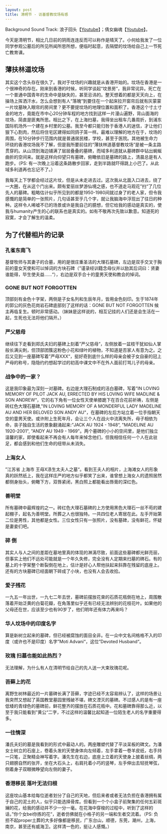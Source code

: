 ```yaml
---
layout: post
title: 清明节 - 访基督教坟场有感
---
```

Background Sound Track: 浪子回头【[Youtube](https://www.youtube.com/watch?v=x3bDhtuC5yk)】；倩女幽魂【[Youtube](https://www.youtube.com/watch?v=_F0hbQKWUYY)】。

今天是清明节，相比几日前的阴雨连连反而可以称作是晴天了。小何给我发了一位同学参观公墓后的所见所闻所思所想，便临时起意，去隔壁的坟场给自己上一节死亡教育课。

## 薄扶林道坟场
其实这个念头存在很久了。我对于坟场的兴趣就是从香港开始的。坟场在香港是一个很神奇的存在。刚来到香港的时候，听同学谈起“坟景房”，我非常诧异。死亡在一个普通中国青年的生命中是缺失的，甚至忌讳的。整天想着的都是天天向上，在操场上挥洒汗水，怎么会想到有人“落魄”到要住在一个起床拉开窗帘后就有灰蒙蒙一片坟墓映入眼帘的房间里？更不要提坟场的地理位置和面积了。香港这个寸土寸金的地方，竟能在市中心20分钟车程的地方找到这样一片漫山遍野，背山面海的坟场，简直是匪夷所思。相比之下，在上海扫墓，我得坐出租车几番周折，到浦东国际机场外一个建在乡村里的公墓。我至今都只能归咎于香港人的迷信，才让他们狠下心割肉，然后将住宅区建得如同鸽子笼一样。最难以理解的地方在于，坟场的周围，在10分钟步行范围内就是普通居民楼，学校，甚至于医院。其他被生命力环绕的香港坟场我不了解，但是我所要前往的“薄扶林道基督教坟场”是被一条主路贯穿的。从山顶到海边铺满了层层叠叠的墓碑，而域多利道就从墓碑群中钻出蜿蜒曲折的空间来。就是这样向仰望只有墓碑，俯瞰依旧是墓碑的路上，清晨总是有人跑步。（PS: 有一次晚上沿着这条路散步回家，走到半路就吓得跳上小巴了。从此域多利道再也忘记不了。）

我每天上下学都会经过这片坟，但是从未走进去过。这次我从北面入口进去，绕了一大圈，在从这个门出来。颇有爱丽丝梦游仙境之感，也不道走马观花”扫“了几位先人的墓碑。粗略估计似乎所见到的都是1950-1980间就过身了的老人家，但令我感慨的是简单的一张照片，几句话甚至乎几个字，就让我脑海中浮现出了往日的种种。这样令人唏嘘不已的场景或许是我自己的臆想，但它给我的感动是真实的，使我与humanity产生的心的联系也是真实的。如有不敬再次先致以歉意。知道死的寂寞，才会了解生的温柔。

## 为了代替相片的记录

### 孔雀东南飞

基督牧师与其妻子的合墓，用的是很庄重圣洁的大理石墓碑，左边是双手交叉于胸前的童女天使和可以悼词的方块石碑（”谨录经训籍念母仪并以励其后词曰：贤妻谁能得，毕生使夫益......“），右边是双手合十的童男天使和教会的悼词。

### GONE BUT NOT FORGOTTEN

顶部刻有金色十字架，两侧是子女名列和生辰年月，皆用金色刻印。生于1874年的郭公的灰色花岗岩石碑底部刻了这样的话：GONE BUT NOT FORGOTTEN 候主再临复生。顿时非常感动。（妹妹是这样说的，相互记挂的人们还是会生活在一起，生死也无法将他们隔开。）

### 严父慈母

继续往下走看到郑氏夫妇的墓碑上刻着”严父慈母“，左侧放着一盆枝干犹如仙人掌般长满尖刺，但顶部团簇这粉色小花和绿叶的植物，不知道是否家人有意为之。之后又见到一座墓碑写着”严母XXX“，挺好奇到底什么样的母亲会被子女自豪的冠上严母的称号，隐隐约约想起学过的初高中课文中不在外人面前打骂儿子的母亲。

### 战争中的一家？

这是我印象最为深刻一对墓碑。右边是大理石制成的洁白墓碑，写着”IN LOVING MEMORY OF PILOT JACK AU, ERRECTED BY HIS LOVING WIFE MADLINE & SON ANDREW“，它的右下角有一位女性天使单膝跪下在百合花前祈祷，左侧是砖红色大理石墓碑,"IN LOVING MEMORY OF A MONDERFUL LADY MADELINE AU AND HER BELOVED SON ANDY AU"，在墓碑的左后方站立着一位手指朝天空的童男天使。或许附上生死年月，会让三个人在战火中流离失所，母子相依为命，丧子独自生活的景象翻涌起来:”JACK AU 1924 - 1948“, "MADELINE AU 1920-2001", "ANDY AU 1949 - 1969"。两个墓碑的小小的空间里，是他们独立温馨的家，即使看起来不再会有人每年来悼念他们，但我相信任何一个人在此驻足，都会感到和他们生命的纽带从未消失。

### 上海女人

”江苏省 上海市 王母X涤生太夫人之墓“。看到王夫人的相片，上海滩女人的形象真的跃然纸上，我在这样庄严的地方似乎都笑了出来，谁曾想上海女人的遗照居然都侧身抬头，俯瞰下方，双唇紧闭，黑白照上都能看出唇膏的深红色。

### 善明堂

所有墓碑中最辉煌的之一。砖红色大理石墓碑的上方使用黑色大理石一丝不苟的建起棚子，起名为善明堂。所葬之人也很独特。一共四位老人寄居在此。左手开始第二位是男性，其他都是女性。三位女性只有一张照片，没有墓碑，没有鲜花，怀疑是妻妾们吧。

### 碎 倒

其实人与人之间的差距在墓地里真的体现的淋漓尽致，前面这些墓碑都光鲜亮丽，但事实上他们不远处可能就是一个年久失修，完全没有人定期来扫墓的碑石。有的墓上的十字架整个断裂倒在地上，估计是好心人帮他扶起来斜靠在残留的底座上。还有的方块墓碑已经面朝下碎成了小块，也没有人会去收拾。

### 爱子残花

一九五一年出世，一九七二年去世，墓碑前摆放花束的石质花瓶倒在地上，周围散落着开始泛黄的白菊花瓣，在角落里似乎还有已经无法辨别的花枝花叶。如果他的父母还在世，应该至少也有90岁了，他们明年还有体力再来吗？

### 华人坟场中的印度名字

算是新树立起来的墓碑，但已经被腐蚀的面目全非。在一众中文名间格格不入的印度（或许也不是印度）名字”Moti Advani“，这位”Devoted Husband“。

### 玫瑰 扫墓也能如此热烈？

无法理解，为什么有人在清明节给自己的先人送一大束玫瑰花呢。

### 苔藓上的花

离野生树林最近的一片墓碑长满了苔藓，字迹已经不太容易辨认了，这样的场景让我突然又想起了英国教堂墓园里残破不堪，碑文湮灭的墓碑。不过感人的是有一座低矮的青绿色的墓碑前，鲜花整齐的摆放在石质花瓶中。花和墓碑靠得那么近，以至于我只能看到”黄公“二字，不过这样的温馨比起知道一位陌生老人的名字重要得多。

### 一往情深

潘氏夫妇的墓是我看到的形式中最动人的。两座雕塑代替了平淡呆板的碑文。为潘女士树立的石座上，卷着头发的天使身体向左倾着，左手拿着一卷羊皮纸，右手持一只笔，正聚精会神写着字。潘先生在右边，底座上立着的天使身上披着丝绸，两只翅膀自然的张开，坐在大石头上，右肩托着小巧的竖琴，左手伸出去轻抚琴弦，侧着身子双眼微睁望向左侧的妻子。

### 香港移民 落叶无法归根

这座坟山基本给每位逝者划分了自己的天地，但后来者或者无法负担在香港拥有属于自己的泥土的人，似乎只能选择骨库。但看到一个个小盒子前聚集的任何五彩斑斓的花，给我的感动并不少一分一毫。在花海中穿梭的过程中，听到了这样的话，”你个女bei你拣的花“，逝者仿佛就在小格子的另一端和生者交流着。（PS: 负担不起proper土葬的大多好像都是移民，广东台山，顺德，东莞，潮州，上海，南京，甚至还有威海卫。这样清一色的，挺让人感慨。）
